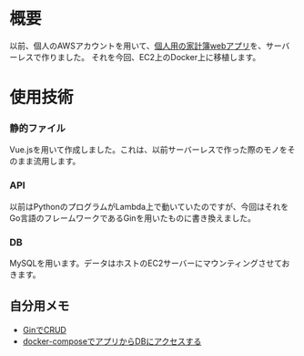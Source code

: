 # 概要
以前、個人のAWSアカウントを用いて、[個人用の家計簿webアプリ](https://qiita.com/KMim/items/f3975e308d07df4b359f)を、サーバーレスで作りました。
それを今回、EC2上のDocker上に移植します。
# 使用技術
### 静的ファイル
Vue.jsを用いて作成しました。これは、以前サーバーレスで作った際のモノをそのまま流用します。
### API
以前はPythonのプログラムがLambda上で動いていたのですが、今回はそれをGo言語のフレームワークであるGinを用いたものに書き換えました。
### DB
MySQLを用います。データはホストのEC2サーバーにマウンティングさせておきます。
## 自分用メモ
- [GinでCRUD](https://qiita.com/hyo_07/items/59c093dda143325b1859)
- [docker-composeでアプリからDBにアクセスする](https://qiita.com/M_Nagata/items/120831bb4e4a3deace13)